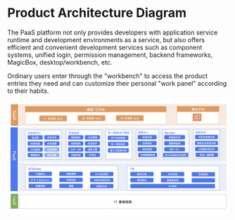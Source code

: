 # Product Architecture Diagram

The PaaS platform not only provides developers with application service runtime and development environments as a service, but also offers efficient and convenient development services such as component systems, unified login, permission management, backend frameworks, MagicBox, desktop/workbench, etc.

Ordinary users enter through the "workbench" to access the product entries they need and can customize their personal "work panel" according to their habits.

![-w2020](../assets/Architecturev2.png)